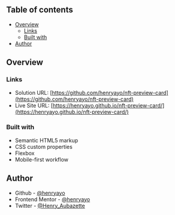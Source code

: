 ## Table of contents

- [Overview](#overview)
  - [Links](#links)
  - [Built with](#built-with)
- [Author](#author)

## Overview

### Links

- Solution URL: [https://github.com/henryayo/nft-preview-card](https://github.com/henryayo/nft-preview-card)
- Live Site URL: [https://henryayo.github.io/nft-preview-card/](https://henryayo.github.io/nft-preview-card/)


### Built with

- Semantic HTML5 markup
- CSS custom properties
- Flexbox
- Mobile-first workflow

## Author

- Github - [@henryayo](https://www.github.com)
- Frontend Mentor - [@henryayo](https://www.frontendmentor.io/profile/yourusername)
- Twitter - [@Henry_Aubazette](https://www.twitter.com/yourusername)
